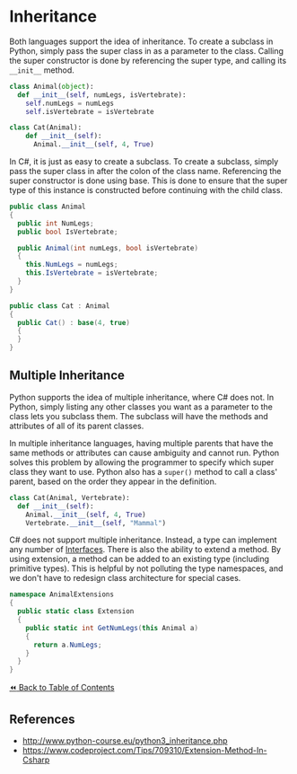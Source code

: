 # Inheritance
Both languages support the idea of inheritance. To create a subclass in Python, simply pass the super class in as a parameter to the class. Calling the super constructor is done by referencing the super type, and calling its `__init__` method.

```python
class Animal(object):
  def __init__(self, numLegs, isVertebrate):
    self.numLegs = numLegs
    self.isVertebrate = isVertebrate

class Cat(Animal):
    def __init__(self):
      Animal.__init__(self, 4, True)
```

In C#, it is just as easy to create a subclass. To create a subclass, simply pass the super class in after the colon of the class name. Referencing the super constructor is done using base. This is done to ensure that the super type of this instance is constructed before continuing with the child class.

```csharp
public class Animal
{
  public int NumLegs;
  public bool IsVertebrate;

  public Animal(int numLegs, bool isVertebrate)
  {
    this.NumLegs = numLegs;
    this.IsVertebrate = isVertebrate;
  }
}

public class Cat : Animal
{
  public Cat() : base(4, true)
  {
  }
}
```

## Multiple Inheritance
Python supports the idea of multiple inheritance, where C# does not. In Python, simply listing any other classes you want as a parameter to the class lets you subclass them. The subclass will have the methods and attributes of all of its parent classes.

In multiple inheritance languages, having multiple parents that have the same methods or attributes can cause ambiguity and cannot run. Python solves this problem by allowing the programmer to specify which super class they want to use. Python also has a `super()` method to call a class' parent, based on the order they appear in the definition.

```python
class Cat(Animal, Vertebrate):
  def __init__(self):
    Animal.__init__(self, 4, True)
    Vertebrate.__init__(self, "Mammal")
```

C# does not support multiple inheritance. Instead, a type can implement any number of [Interfaces](../Interfaces/Intro.md). There is also the ability to extend a method. By using extension, a method can be added to an existing type (including primitive types). This is helpful by not polluting the type namespaces, and we don't have to redesign class architecture for special cases.

```csharp
namespace AnimalExtensions
{
  public static class Extension
  {
    public static int GetNumLegs(this Animal a)
    {
      return a.NumLegs;
    }
  }
}
```

[:rewind: Back to Table of Contents](../README.md) <!-- BackToC -->

## References
- http://www.python-course.eu/python3_inheritance.php
- https://www.codeproject.com/Tips/709310/Extension-Method-In-Csharp
